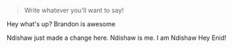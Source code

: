 > Write whatever you'll want to say!

Hey what's up?
Brandon is awesome

Ndishaw just made a change here.
Ndishaw is me.
I am Ndishaw
Hey Enid!